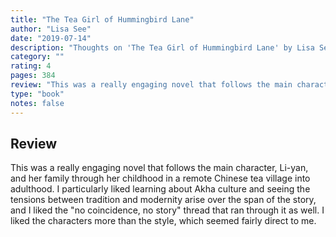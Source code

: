 ```yaml
---
title: "The Tea Girl of Hummingbird Lane"
author: "Lisa See"
date: "2019-07-14"
description: "Thoughts on 'The Tea Girl of Hummingbird Lane' by Lisa See."
category: ""
rating: 4
pages: 384
review: "This was a really engaging novel that follows the main character, Li-yan, and her family through her childhood in a remote Chinese tea village into adulthood. I particularly liked learning about Akha culture and seeing the tensions between tradition and modernity arise over the span of the story, and I liked the 'no coincidence, no story' thread that ran through it as well. I liked the characters more than the style, which seemed fairly direct to me."
type: "book"
notes: false
---
```


## Review

This was a really engaging novel that follows the main character, Li-yan, and her family through her childhood in a remote Chinese tea village into adulthood. I particularly liked learning about Akha culture and seeing the tensions between tradition and modernity arise over the span of the story, and I liked the "no coincidence, no story" thread that ran through it as well. I liked the characters more than the style, which seemed fairly direct to me.
